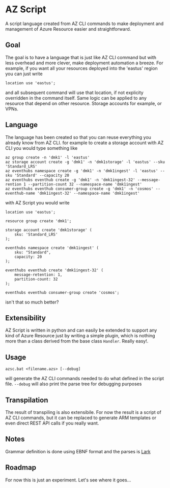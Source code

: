 # AZ Script

A script language created from AZ CLI commands to make deployment and management of Azure Resource easier and straightforward. 

## Goal
The goal is to have a language that is just like AZ CLI command but with less overhead and more clever, make deployment automation a breeze.
For example, if you want all your resources deployed into the 'eastus' region you can just write

```
location use 'eastus';
```

and all subsequent command will use that location, if not explicity overridden in the command itself. Same logic can be applied to any resource that depend on other resource. Storage accounts for example, or VPNs.

## Language
The language has been created so that you can reuse everything you already know from AZ CLI. for example to create a storage account with AZ CLI you would type something like

```
az group create -n 'dmk1' -l 'eastus'
az storage account create -g 'dmk1' -n 'dmk1storage' -l 'eastus' --sku 'Standard_LRS'
az eventhubs namespace create -g 'dmk1' -n 'dmk1ingest' -l 'eastus' --sku 'Standard' --capacity 20
az eventhubs eventhub create -g 'dmk1' -n 'dmk1ingest-32' --message-rention 1 --partition-count 32 --namespace-name 'dmk1ingest'
az eventhubs eventhub consumer-group create -g 'dmk1' -n 'cosmos' --eventhub-name 'dmk1ingest-32' --namespace-name 'dmk1ingest'
```

with AZ Script you would write

```
location use 'eastus';

resource group create 'dmk1';

storage account create 'dmk1storage' (
	sku: 'Standard_LRS'		
);

eventhubs namespace create 'dmk1ingest' (
	sku: "Standard",
	capacity: 20
);

eventhubs eventhub create 'dmk1ingest-32' (
	message-retention: 1,
	partition-count: 32
);

eventhubs eventhub consumer-group create 'cosmos';
```
 
isn't that so much better?

## Extensibility
AZ Script is written in python and can easily be extended to support any kind of Azure Resource just by writing a simple plugin, which is nothing more than a class derived from the base class ```Handler```. Really easy!.

## Usage
```
azsc.bat <filename.azs> [--debug]
```
will generate the AZ CLI commands needed to do what defined in the script file.
`--debug` will also print the parse tree for debugging purposes

## Transpilation
The result of transpiling is also extensibile. For now the result is a script of AZ CLI commands, but it can be replaced to generate ARM templates or even direct REST API calls if you really want.

## Notes
Grammar definition is done using EBNF format and the parses is [Lark](https://github.com/lark-parser/lark)

## Roadmap
For now this is just an experiment. Let's see where it goes...
